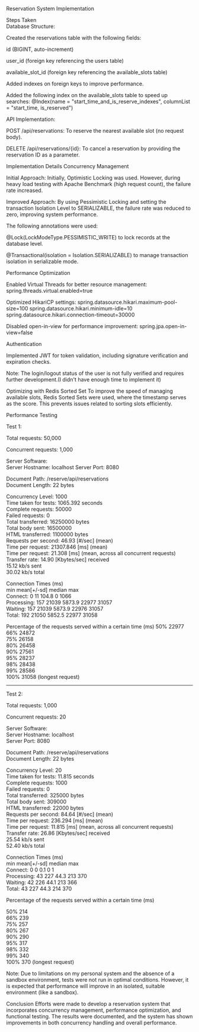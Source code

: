 Reservation System Implementation

Steps Taken  
Database Structure:

Created the reservations table with the following fields:

id (BIGINT, auto-increment)

user_id (foreign key referencing the users table)

available_slot_id (foreign key referencing the available_slots table)

Added indexes on foreign keys to improve performance.

Added the following index on the available_slots table to speed up searches:
@Index(name = "start_time_and_is_reserve_indexes", columnList = "start_time, is_reserved")

API Implementation:

POST /api/reservations: To reserve the nearest available slot (no request body).

DELETE /api/reservations/{id}: To cancel a reservation by providing the reservation ID as a parameter.

Implementation Details
Concurrency Management

Initial Approach: Initially, Optimistic Locking was used. However, during heavy load testing with Apache Benchmark (high request count), the failure rate increased.

Improved Approach: By using Pessimistic Locking and setting the transaction Isolation Level to SERIALIZABLE, the failure rate was reduced to zero, improving system performance.

The following annotations were used:

@Lock(LockModeType.PESSIMISTIC_WRITE) to lock records at the database level.

@Transactional(isolation = Isolation.SERIALIZABLE) to manage transaction isolation in serializable mode.

Performance Optimization

Enabled Virtual Threads for better resource management:
spring.threads.virtual.enabled=true

Optimized HikariCP settings:
spring.datasource.hikari.maximum-pool-size=100
spring.datasource.hikari.minimum-idle=10
spring.datasource.hikari.connection-timeout=30000

Disabled open-in-view for performance improvement:
spring.jpa.open-in-view=false

Authentication

Implemented JWT for token validation, including signature verification and expiration checks.

Note: The login/logout status of the user is not fully verified and requires further development.(I didn't have enough time to implement it)

Optimizing with Redis Sorted Set
To improve the speed of managing available slots, Redis Sorted Sets were used, where the timestamp serves as the score. This prevents issues related to sorting slots efficiently.

Performance Testing

Test 1:

Total requests: 50,000

Concurrent requests: 1,000

Server Software:        
Server Hostname:        localhost
Server Port:            8080

Document Path:          /reserve/api/reservations  
Document Length:        22 bytes  
  
Concurrency Level:      1000  
Time taken for tests:   1065.392 seconds  
Complete requests:      50000  
Failed requests:        0  
Total transferred:      16250000 bytes  
Total body sent:        16500000  
HTML transferred:       1100000 bytes  
Requests per second:    46.93 [#/sec] (mean)  
Time per request:       21307.846 [ms] (mean)  
Time per request:       21.308 [ms] (mean, across all concurrent requests)  
Transfer rate:          14.90 [Kbytes/sec] received  
15.12 kb/s sent  
30.02 kb/s total  
  
Connection Times (ms)  
min  mean[+/-sd] median   max  
Connect:        0   11 104.8      0    1066  
Processing:   157 21039 5873.9  22977   31057  
Waiting:      157 21039 5873.9  22976   31057  
Total:        192 21050 5852.5  22977   31058  
  
Percentage of the requests served within a certain time (ms)
50%  22977  
66%  24872  
75%  26158  
80%  26458  
90%  27561  
95%  28237  
98%  28438  
99%  28586  
100%  31058 (longest request)

-----------------------------------------------------------------------------

Test 2:

Total requests: 1,000

Concurrent requests: 20

Server Software:          
Server Hostname:        localhost  
Server Port:            8080  
  
Document Path:          /reserve/api/reservations  
Document Length:        22 bytes  
  
Concurrency Level:      20  
Time taken for tests:   11.815 seconds  
Complete requests:      1000  
Failed requests:        0  
Total transferred:      325000 bytes  
Total body sent:        309000  
HTML transferred:       22000 bytes  
Requests per second:    84.64 [#/sec] (mean)  
Time per request:       236.294 [ms] (mean)  
Time per request:       11.815 [ms] (mean, across all concurrent requests)  
Transfer rate:          26.86 [Kbytes/sec] received  
25.54 kb/s sent  
52.40 kb/s total  
  
Connection Times (ms)  
min  mean[+/-sd] median   max  
Connect:        0    0   0.1      0       1  
Processing:    43  227  44.3    213     370  
Waiting:       42  226  44.1    213     366  
Total:         43  227  44.3    214     370  
  
Percentage of the requests served within a certain time (ms)  

50%    214  
66%    239  
75%    257  
80%    267  
90%    290  
95%    317  
98%    332  
99%    340  
100%    370 (longest request)

Note: Due to limitations on my personal system and the absence of a sandbox environment, tests were not run in optimal conditions. However, it is expected that performance will improve in an isolated, suitable environment (like a sandbox).

Conclusion
Efforts were made to develop a reservation system that incorporates concurrency management, performance optimization, and functional testing. The results were documented, and the system has shown improvements in both concurrency handling and overall performance.
